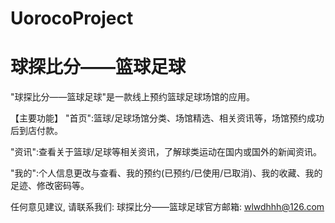 # UorocoProject
# 球探比分——篮球足球

  "球探比分——篮球足球"是一款线上预约篮球足球场馆的应用。
  
  【主要功能】
  "首页":篮球/足球场馆分类、场馆精选、相关资讯等，场馆预约成功后到店付款。
  
  "资讯":查看关于篮球/足球等相关资讯，了解球类运动在国内或国外的新闻资讯。
  
  "我的":个人信息更改与查看、我的预约(已预约/已使用/已取消)、我的收藏、我的足迹、修改密码等。
  
  任何意见建议, 请联系我们: 
  球探比分——篮球足球官方邮箱: wlwdhhh@126.com
